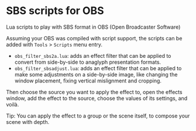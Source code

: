 SBS scripts for OBS
===================

Lua scripts to play with SBS format in OBS (Open Broadcaster Software)

Assuming your OBS was compiled with script support, the scripts can be added with `Tools` > `Scripts` menu entry.

- `obs_filter_sbs2a.lua`: adds an effect filter that can be applied to convert from side-by-side to anaglyph presentation formats.
- `obs_filter_sbsadjust.lua`: adds an effect filter that can be applied to make some adjustments on a side-by-side image, like changing the window placement, fixing vertical mislignment and cropping.

Then choose the source you want to apply the effect to, open the effects window, add the effect to the source, choose the values of its settings, and voilà.

Tip: You can apply the effect to a group or the scene itself, to compose your scene with depth.
